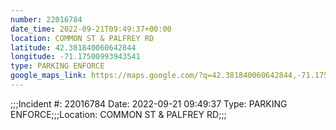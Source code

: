 ```yaml
---
number: 22016784
date_time: 2022-09-21T09:49:37+00:00
location: COMMON ST & PALFREY RD
latitude: 42.381840060642844
longitude: -71.17500993943541
type: PARKING ENFORCE
google_maps_link: https://maps.google.com/?q=42.381840060642844,-71.17500993943541
---
```


;;;Incident #: 22016784  Date: 2022-09-21 09:49:37   Type: PARKING ENFORCE;;;Location: COMMON ST & PALFREY RD;;;
